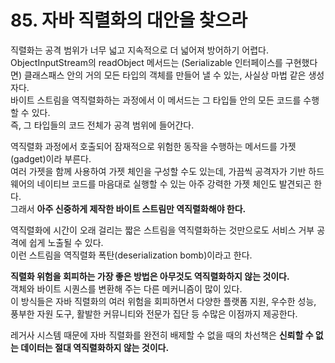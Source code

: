 # 85. 자바 직렬화의 대안을 찾으라

직렬화는 공격 범위가 너무 넓고 지속적으로 더 넓어져 방어하기 어렵다.  
ObjectInputStream의 readObject 메서드는 (Serializable 인터페이스를 구현했다면) 클래스패스 안의 거의 모든 타입의 객체를 만들어 낼 수 있는, 사실상 마법 같은 생성자다.  
바이트 스트림을 역직렬화하는 과정에서 이 메서드는 그 타입들 안의 모든 코드를 수행할 수 있다.  
즉, 그 타입들의 코드 전체가 공격 범위에 들어간다.

역직렬화 과정에서 호출되어 잠재적으로 위험한 동작을 수행하는 메서드를 가젯(gadget)이라 부른다.  
여러 가젯을 함께 사용하여 가젯 체인을 구성할 수도 있는데, 가끔씩 공격자가 기반 하드웨어의 네이티브 코드를 마음대로 실행할 수 있는 아주 강력한 가젯 체인도 발견되곤 한다.  
그래서 **아주 신중하게 제작한 바이트 스트림만 역직렬화해야 한다.**

역직렬화에 시간이 오래 걸리는 짧은 스트림을 역직렬화하는 것만으로도 서비스 거부 공격에 쉽게 노출될 수 있다.  
이런 스트림을 역직렬화 폭탄(deserialization bomb)이라고 한다.

**직렬화 위험을 회피하는 가장 좋은 방법은 아무것도 역직렬화하지 않는 것이다.**  
객체와 바이트 시퀀스를 변환해 주는 다른 메커니즘이 많이 있다.  
이 방식들은 자바 직렬화의 여러 위험을 회피하면서 다양한 플랫폼 지원, 우수한 성능, 풍부한 자원 도구, 활발한 커뮤니티와 전문가 집단 등 수많은 이점까지 제공한다.

레거사 시스템 때문에 자바 직렬화를 완전히 배제할 수 없을 때의 차선책은 **신뢰할 수 없는 데이터는 절대 역직렬화하지 않는 것이다.**
